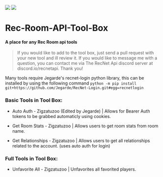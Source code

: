 [![](https://img.shields.io/badge/Discord-RecNetAPI-green)](https://discord.io/recnetapi) [![](https://img.shields.io/badge/Minimum%20Python%20Version-v3.9-brightgreen)](https://www.python.org/downloads/)

# Rec-Room-API-Tool-Box
#### A place for any Rec Room api tools

> If you would like to add to the tool box, just send a pull request with your new tool and ill review it. If you would like to message me with a question, you can contact me via The RecNet Api discord server at discord.io/recnetapi. Thank you!

Many tools require Jegarde's recnet-login python library, this can be installed by using the following command
`python -m pip install git+https://github.com/Jegarde/RecNet-Login.git#egg=recnetlogin`

### Basic Tools in Tool Box:

- Auto Auth - Zigzatuzoo (Edited by Jegarde) | Allows for Bearer Auth tokens to be grabbed automaticly using cookies. 

- Get Room Stats - Zigzatuzoo | Allows users to get room stats from room name.

- Get Relationships - Zigzatuzoo | Allows users to get all relationships related to the account. (uses auto auth for login)

### Full Tools in Tool Box:

- Unfavorite All - Zigzatuzoo | Unfavorites all favorited players.